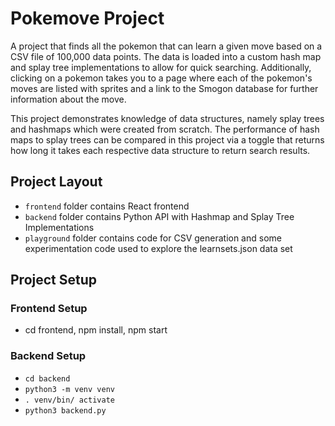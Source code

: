 # Pokemove Project

A project that finds all the pokemon that can learn a given move based on a CSV file of 100,000 data points. The data is loaded into a custom hash map and splay tree implementations to allow for quick searching. Additionally, clicking on a pokemon takes you to a page where each of the pokemon's moves are listed with sprites and a link to the Smogon database for further information about the move.

This project demonstrates knowledge of data structures, namely splay trees and hashmaps which were created from scratch. The performance of hash maps to splay trees can be compared in this project via a toggle that returns how long it takes each respective data structure to return search results.

## Project Layout

- `frontend` folder contains React frontend
- `backend` folder contains Python API with Hashmap and Splay Tree Implementations
- `playground` folder contains code for CSV generation and some experimentation code used to explore the learnsets.json data set

## Project Setup

### Frontend Setup

- cd frontend, npm install, npm start

### Backend Setup

- `cd backend`
- `python3 -m venv venv`
- `. venv/bin/ activate`
- `python3 backend.py`
